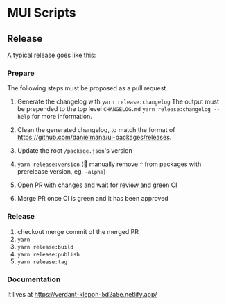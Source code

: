 # MUI Scripts

## Release

A typical release goes like this:

### Prepare

The following steps must be proposed as a pull request.

1. Generate the changelog with `yarn release:changelog`
   The output must be prepended to the top level `CHANGELOG.md`
   `yarn release:changelog --help` for more information.

1. Clean the generated changelog, to match the format of https://github.com/danielmana/ui-packages/releases.
1. Update the root `/package.json`'s version
1. `yarn release:version` (🔔 manually remove `^` from packages with prerelease version, eg. `-alpha`)
1. Open PR with changes and wait for review and green CI
1. Merge PR once CI is green and it has been approved

### Release

1. checkout merge commit of the merged PR
1. `yarn`
1. `yarn release:build`
1. `yarn release:publish`
1. `yarn release:tag`

### Documentation

It lives at https://verdant-klepon-5d2a5e.netlify.app/
